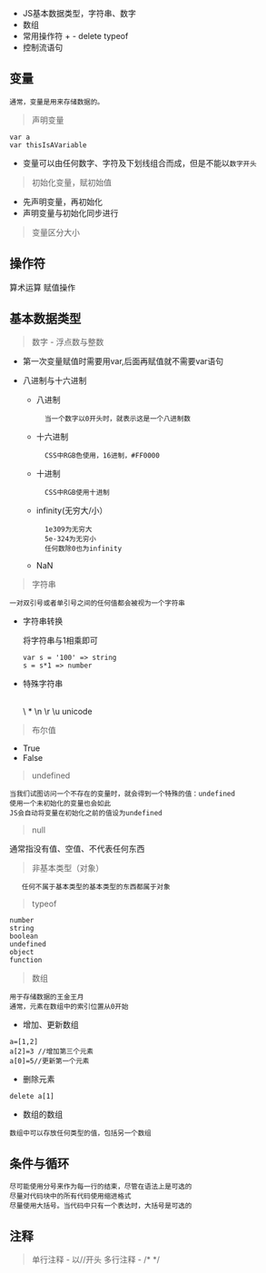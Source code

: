 - JS基本数据类型，字符串、数字
- 数组
- 常用操作符 + - delete typeof
- 控制流语句

## 变量

    通常，变量是用来存储数据的。

  > 声明变量


  ```
  var a
  var thisIsAVariable
  ```
  - 变量可以由任何数字、字符及下划线组合而成，但是不能以`数字开头`

  > 初始化变量，赋初始值

  - 先声明变量，再初始化
  - 声明变量与初始化同步进行

  > 变量区分大小

## 操作符

   算术运算
   赋值操作


## 基本数据类型

   > 数字 - 浮点数与整数

   - 第一次变量赋值时需要用var,后面再赋值就不需要var语句
   -  八进制与十六进制

        + 八进制

                当一个数字以0开头时，就表示这是一个八进制数

        + 十六进制

                CSS中RGB色使用，16进制，#FF0000
        + 十进制

                CSS中RGB使用十进制

        + infinity(无穷大/小）

                1e309为无穷大
                5e-324为无穷小
                任何数除0也为infinity

        + NaN

   > 字符串

    一对双引号或者单引号之间的任何值都会被视为一个字符串
   - 字符串转换

        将字符串与1相乘即可
       ```
       var s = '100' => string
       s = s*1 => number
       ```
   - 特殊字符串

        \
        \\
        \*
        \n
        \r
        \u unicode

   > 布尔值

   - True
   - False

   > undefined

    当我们试图访问一个不存在的变量时，就会得到一个特殊的值：undefined
    使用一个未初始化的变量也会如此
    JS会自动将变量在初始化之前的值设为undefined

   > null

   通常指没有值、空值、不代表任何东西


   > 非基本类型（对象）

       任何不属于基本类型的基本类型的东西都属于对象

   > typeof

    number
    string
    boolean
    undefined
    object
    function


   > 数组

    用于存储数据的王金王月
    通常，元素在数组中的索引位置从0开始

   - 增加、更新数组
   ```
   a=[1,2]
   a[2]=3 //增加第三个元素
   a[0]=5//更新第一个元素

   ```
   - 删除元素

   ```
   delete a[1]
   ```

   - 数组的数组

    数组中可以存放任何类型的值，包括另一个数组

## 条件与循环

    尽可能使用分号来作为每一行的结束，尽管在语法上是可选的
    尽量对代码块中的所有代码使用缩进格式
    尽量使用大括号。当代码中只有一个表达时，大括号是可选的

## 注释

   > 单行注释 - 以//开头
   > 多行注释 - /* */

